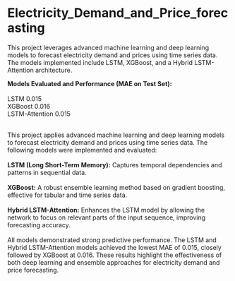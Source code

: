 # Electricity_Demand_and_Price_forecasting

This project leverages advanced machine learning and deep learning models to forecast electricity demand and prices using time series data. The models implemented include LSTM, XGBoost, and a Hybrid LSTM-Attention architecture.<br>

**Models Evaluated and Performance (MAE on Test Set):**<br>
<br>
LSTM	0.015<br>
XGBoost	0.016<br>
LSTM-Attention	0.015<br>
<br>

This project applies advanced machine learning and deep learning models to forecast electricity demand and prices using time series data. The following models were implemented and evaluated:
<br>
<br>
**LSTM (Long Short-Term Memory):** Captures temporal dependencies and patterns in sequential data.
<br>
<br>
**XGBoost:** A robust ensemble learning method based on gradient boosting, effective for tabular and time series data.
<br>
<br>
**Hybrid LSTM-Attention:** Enhances the LSTM model by allowing the network to focus on relevant parts of the input sequence, improving forecasting accuracy.
<br>
<br>
All models demonstrated strong predictive performance. The LSTM and Hybrid LSTM-Attention models achieved the lowest MAE of 0.015, closely followed by XGBoost at 0.016. These results highlight the effectiveness of both deep learning and ensemble approaches for electricity demand and price forecasting.


